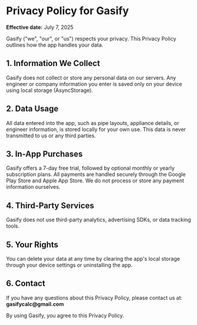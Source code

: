 <!DOCTYPE html>
<html>
<head>
  <title>Privacy Policy - Gasify</title>
</head>
<body>
  <h1>Privacy Policy for Gasify</h1>
  <p><strong>Effective date:</strong> July 7, 2025</p>

  <p>Gasify ("we", "our", or "us") respects your privacy. This Privacy Policy outlines how the app handles your data.</p>

  <h2>1. Information We Collect</h2>
  <p>Gasify does not collect or store any personal data on our servers. Any engineer or company information you enter is saved only on your device using local storage (AsyncStorage).</p>

  <h2>2. Data Usage</h2>
  <p>All data entered into the app, such as pipe layouts, appliance details, or engineer information, is stored locally for your own use. This data is never transmitted to us or any third parties.</p>

  <h2>3. In-App Purchases</h2>
  <p>Gasify offers a 7-day free trial, followed by optional monthly or yearly subscription plans. All payments are handled securely through the Google Play Store and Apple App Store. We do not process or store any payment information ourselves.</p>

  <h2>4. Third-Party Services</h2>
  <p>Gasify does not use third-party analytics, advertising SDKs, or data tracking tools.</p>

  <h2>5. Your Rights</h2>
  <p>You can delete your data at any time by clearing the app's local storage through your device settings or uninstalling the app.</p>

  <h2>6. Contact</h2>
  <p>If you have any questions about this Privacy Policy, please contact us at: <strong>gasifycalc@gmail.com</strong></p>

  <p>By using Gasify, you agree to this Privacy Policy.</p>
</body>
</html>
